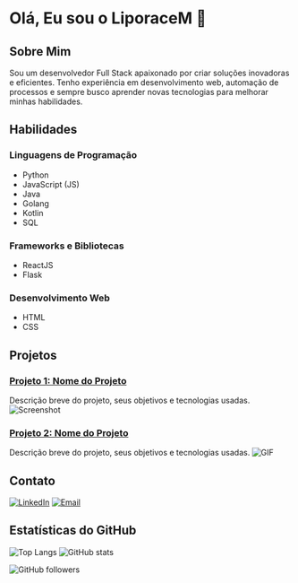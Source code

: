 # Olá, Eu sou o LiporaceM 👋

## Sobre Mim
Sou um desenvolvedor Full Stack apaixonado por criar soluções inovadoras e eficientes. Tenho experiência em desenvolvimento web, automação de processos e sempre busco aprender novas tecnologias para melhorar minhas habilidades.

## Habilidades
### Linguagens de Programação
- Python
- JavaScript (JS)
- Java
- Golang
- Kotlin
- SQL

### Frameworks e Bibliotecas
- ReactJS
- Flask

### Desenvolvimento Web
- HTML
- CSS

## Projetos
### [Projeto 1: Nome do Projeto](https://github.com/LiporaceM/Projeto1)
Descrição breve do projeto, seus objetivos e tecnologias usadas.
![Screenshot](https://link-para-sua-imagem-do-projeto1.png)

### [Projeto 2: Nome do Projeto](https://github.com/LiporaceM/Projeto2)
Descrição breve do projeto, seus objetivos e tecnologias usadas.
![GIF](https://link-para-seu-gif-do-projeto2.gif)

## Contato
[![LinkedIn](https://img.shields.io/badge/-LinkedIn-blue?style=flat-square&logo=linkedin&logoColor=white)](https://www.linkedin.com/in/matheusliporace/)
[![Email](https://img.shields.io/badge/-Email-c14438?style=flat-square&logo=gmail&logoColor=white)](mailto:matheusliporace@gmail.com)

## Estatísticas do GitHub
![Top Langs](https://github-readme-stats.vercel.app/api/top-langs/?username=LiporaceM&layout=compact&theme=dark)
![GitHub stats](https://github-readme-stats.vercel.app/api?username=LiporaceM&show_icons=true&theme=dark)

![GitHub followers](https://img.shields.io/github/followers/LiporaceM?style=social)
